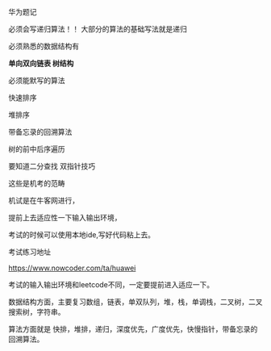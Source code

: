 华为题记

必须会写递归算法！！ 大部分的算法的基础写法就是递归

必须熟悉的数据结构有 

**单向双向链表 树结构**



必须能默写的算法

 快速排序 

堆排序 

带备忘录的回溯算法 

树的前中后序遍历

要知道二分查找 双指针技巧



这些是机考的范畴

机试是在牛客网进行，

提前上去适应性一下输入输出环境，

考试的时候可以使用本地ide,写好代码粘上去。



考试练习地址

https://www.nowcoder.com/ta/huawei

考试的输入输出环境和leetcode不同，一定要提前进入适应一下。



数据结构方面，主要复习数组，链表，单双队列，堆，栈，单调栈，二叉树，二叉搜索树，字符串。



 算法方面就是 快排，堆排，递归，深度优先，广度优先，快慢指针，带备忘录的回溯算法。